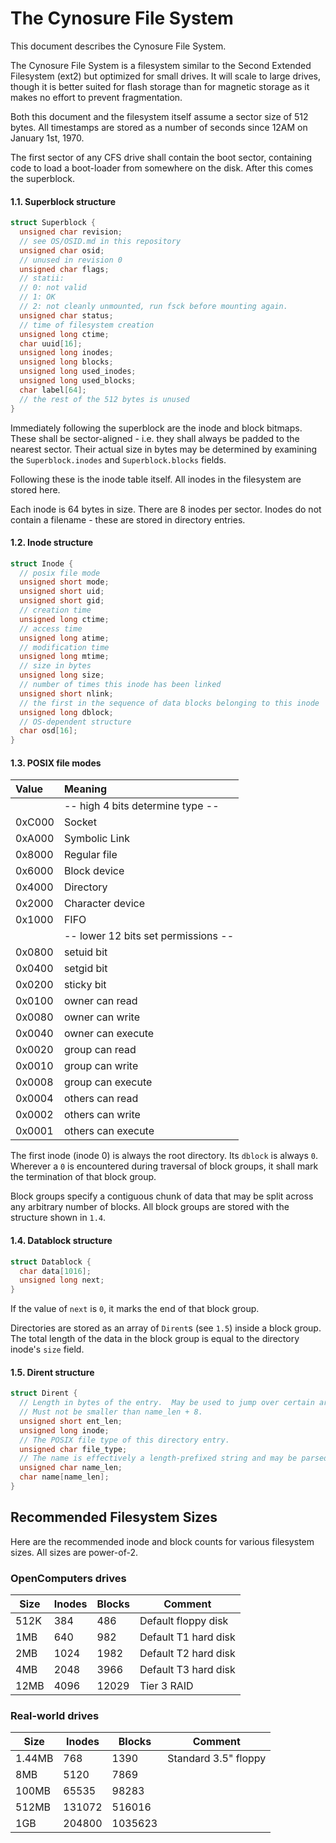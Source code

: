 # The Cynosure File System

This document describes the Cynosure File System.

The Cynosure File System is a filesystem similar to the Second Extended Filesystem (ext2) but optimized for small drives.  It will scale to large drives, though it is better suited for flash storage than for magnetic storage as it makes no effort to prevent fragmentation.

Both this document and the filesystem itself assume a sector size of 512 bytes.  All timestamps are stored as a number of seconds since 12AM on January 1st, 1970.

The first sector of any CFS drive shall contain the boot sector, containing code to load a boot-loader from somewhere on the disk.  After this comes the superblock.

#### 1.1.  Superblock structure
```c
struct Superblock {
  unsigned char revision;
  // see OS/OSID.md in this repository
  unsigned char osid;
  // unused in revision 0
  unsigned char flags;
  // statii:
  // 0: not valid
  // 1: OK
  // 2: not cleanly unmounted, run fsck before mounting again.
  unsigned char status;
  // time of filesystem creation
  unsigned long ctime;
  char uuid[16];
  unsigned long inodes;
  unsigned long blocks;
  unsigned long used_inodes;
  unsigned long used_blocks;
  char label[64];
  // the rest of the 512 bytes is unused
}
```

Immediately following the superblock are the inode and block bitmaps.  These shall be sector-aligned - i.e. they shall always be padded to the nearest sector.  Their actual size in bytes may be determined by examining the `Superblock.inodes` and `Superblock.blocks` fields.

Following these is the inode table itself.  All inodes in the filesystem are stored here.

Each inode is 64 bytes in size.  There are 8 inodes per sector.  Inodes do not contain a filename - these are stored in directory entries.

#### 1.2. Inode structure
```c
struct Inode {
  // posix file mode
  unsigned short mode;
  unsigned short uid;
  unsigned short gid;
  // creation time
  unsigned long ctime;
  // access time
  unsigned long atime;
  // modification time
  unsigned long mtime;
  // size in bytes
  unsigned long size;
  // number of times this inode has been linked
  unsigned short nlink;
  // the first in the sequence of data blocks belonging to this inode
  unsigned long dblock;
  // OS-dependent structure
  char osd[16];
}
```

#### 1.3. POSIX file modes
| Value  | Meaning                      |
| :----  | :--------------------------- |
| | -- high 4 bits determine type --    |
| 0xC000 | Socket                       |
| 0xA000 | Symbolic Link                |
| 0x8000 | Regular file                  |
| 0x6000 | Block device                 |
| 0x4000 | Directory                    |
| 0x2000 | Character device             |
| 0x1000 | FIFO                         |
| | -- lower 12 bits set permissions -- |
| 0x0800 | setuid bit                   |
| 0x0400 | setgid bit                   |
| 0x0200 | sticky bit                   |
| 0x0100 | owner can read               |
| 0x0080 | owner can write              |
| 0x0040 | owner can execute            |
| 0x0020 | group can read               |
| 0x0010 | group can write              |
| 0x0008 | group can execute            |
| 0x0004 | others can read              |
| 0x0002 | others can write             |
| 0x0001 | others can execute           |

The first inode (inode 0) is always the root directory.  Its `dblock` is always `0`.  Wherever a `0` is encountered during traversal of block groups, it shall mark the termination of that block group.

Block groups specify a contiguous chunk of data that may be split across any arbitrary number of blocks.  All block groups are stored with the structure shown in `1.4`.

#### 1.4. Datablock structure
```c
struct Datablock {
  char data[1016];
  unsigned long next;
}
```

If the value of `next` is `0`, it marks the end of that block group.

Directories are stored as an array of `Dirent`s (see `1.5`) inside a block group.  The total length of the data in the block group is equal to the directory inode's `size` field.

#### 1.5.  Dirent structure
```c
struct Dirent {
  // Length in bytes of the entry.  May be used to jump over certain areas - for example, a directory index.
  // Must not be smaller than name_len + 8.
  unsigned short ent_len;
  unsigned long inode;
  // The POSIX file type of this directory entry.
  unsigned char file_type;
  // The name is effectively a length-prefixed string and may be parsed as such
  unsigned char name_len;
  char name[name_len];
}
```

## Recommended Filesystem Sizes
Here are the recommended inode and block counts for various filesystem sizes.  All sizes are power-of-2.

### OpenComputers drives
| Size | Inodes | Blocks | Comment |
| ---- | ------ | ------ | ------- |
| 512K | 384    | 486    | Default floppy disk |
| 1MB  | 640    | 982    | Default T1 hard disk |
| 2MB  | 1024   | 1982   | Default T2 hard disk |
| 4MB  | 2048   | 3966   | Default T3 hard disk |
| 12MB | 4096   | 12029  | Tier 3 RAID |

### Real-world drives
| Size   | Inodes | Blocks  | Comment |
| ------ | ------ | ------- | ------- |
| 1.44MB | 768    | 1390    | Standard 3.5" floppy |
| 8MB    | 5120   | 7869    |  |
| 100MB  | 65535  | 98283   |  |
| 512MB  | 131072 | 516016  |  |
| 1GB    | 204800 | 1035623 |  |
